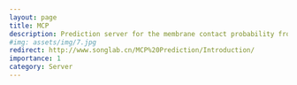 ```yaml
---
layout: page
title: MCP
description: Prediction server for the membrane contact probability from a given protein sequence
#img: assets/img/7.jpg
redirect: http://www.songlab.cn/MCP%20Prediction/Introduction/
importance: 1
category: Server
---
```


